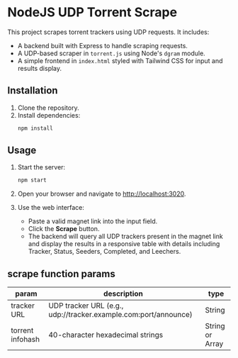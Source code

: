 # NodeJS UDP Torrent Scrape

This project scrapes torrent trackers using UDP requests. It includes:

- A backend built with Express to handle scraping requests.
- A UDP-based scraper in `torrent.js` using Node's `dgram` module.
- A simple frontend in `index.html` styled with Tailwind CSS for input and results display.

## Installation

1. Clone the repository.
2. Install dependencies:
   ```bash
   npm install
   ```

## Usage

1. Start the server:
   ```bash
   npm start
   ```
2. Open your browser and navigate to [http://localhost:3020](http://localhost:3020).

3. Use the web interface:
   - Paste a valid magnet link into the input field.
   - Click the **Scrape** button.
   - The backend will query all UDP trackers present in the magnet link and display the results in a responsive table with details including Tracker, Status, Seeders, Completed, and Leechers.

## scrape function params

| param            | description                                                     | type            |
| ---------------- | --------------------------------------------------------------- | --------------- |
| tracker URL      | UDP tracker URL (e.g., udp://tracker.example.com:port/announce) | String          |
| torrent infohash | 40-character hexadecimal strings                                | String or Array |
